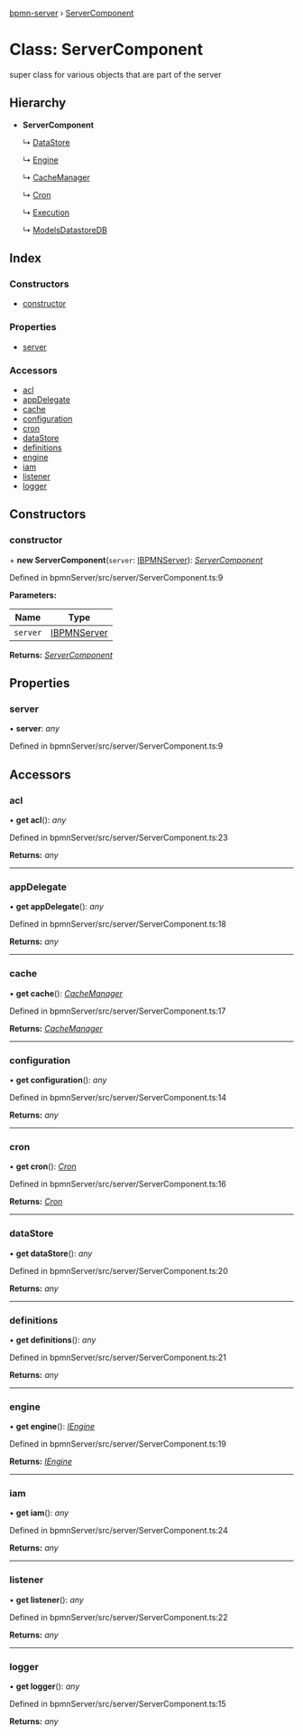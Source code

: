 [bpmn-server](../README.md) › [ServerComponent](servercomponent.md)

# Class: ServerComponent

super class for various objects that are part of the server

## Hierarchy

* **ServerComponent**

  ↳ [DataStore](datastore.md)

  ↳ [Engine](engine.md)

  ↳ [CacheManager](cachemanager.md)

  ↳ [Cron](cron.md)

  ↳ [Execution](execution.md)

  ↳ [ModelsDatastoreDB](modelsdatastoredb.md)

## Index

### Constructors

* [constructor](servercomponent.md#constructor)

### Properties

* [server](servercomponent.md#server)

### Accessors

* [acl](servercomponent.md#acl)
* [appDelegate](servercomponent.md#appdelegate)
* [cache](servercomponent.md#cache)
* [configuration](servercomponent.md#configuration)
* [cron](servercomponent.md#cron)
* [dataStore](servercomponent.md#datastore)
* [definitions](servercomponent.md#definitions)
* [engine](servercomponent.md#engine)
* [iam](servercomponent.md#iam)
* [listener](servercomponent.md#listener)
* [logger](servercomponent.md#logger)

## Constructors

###  constructor

\+ **new ServerComponent**(`server`: [IBPMNServer](../interfaces/ibpmnserver.md)): *[ServerComponent](servercomponent.md)*

Defined in bpmnServer/src/server/ServerComponent.ts:9

**Parameters:**

Name | Type |
------ | ------ |
`server` | [IBPMNServer](../interfaces/ibpmnserver.md) |

**Returns:** *[ServerComponent](servercomponent.md)*

## Properties

###  server

• **server**: *any*

Defined in bpmnServer/src/server/ServerComponent.ts:9

## Accessors

###  acl

• **get acl**(): *any*

Defined in bpmnServer/src/server/ServerComponent.ts:23

**Returns:** *any*

___

###  appDelegate

• **get appDelegate**(): *any*

Defined in bpmnServer/src/server/ServerComponent.ts:18

**Returns:** *any*

___

###  cache

• **get cache**(): *[CacheManager](cachemanager.md)*

Defined in bpmnServer/src/server/ServerComponent.ts:17

**Returns:** *[CacheManager](cachemanager.md)*

___

###  configuration

• **get configuration**(): *any*

Defined in bpmnServer/src/server/ServerComponent.ts:14

**Returns:** *any*

___

###  cron

• **get cron**(): *[Cron](cron.md)*

Defined in bpmnServer/src/server/ServerComponent.ts:16

**Returns:** *[Cron](cron.md)*

___

###  dataStore

• **get dataStore**(): *any*

Defined in bpmnServer/src/server/ServerComponent.ts:20

**Returns:** *any*

___

###  definitions

• **get definitions**(): *any*

Defined in bpmnServer/src/server/ServerComponent.ts:21

**Returns:** *any*

___

###  engine

• **get engine**(): *[IEngine](../interfaces/iengine.md)*

Defined in bpmnServer/src/server/ServerComponent.ts:19

**Returns:** *[IEngine](../interfaces/iengine.md)*

___

###  iam

• **get iam**(): *any*

Defined in bpmnServer/src/server/ServerComponent.ts:24

**Returns:** *any*

___

###  listener

• **get listener**(): *any*

Defined in bpmnServer/src/server/ServerComponent.ts:22

**Returns:** *any*

___

###  logger

• **get logger**(): *any*

Defined in bpmnServer/src/server/ServerComponent.ts:15

**Returns:** *any*
